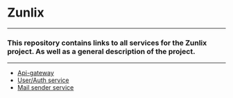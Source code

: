 # Zunlix

***
### This repository contains links to all services for the Zunlix project. As well as a general description of the project.
***

* [Api-gateway](https://github.com/daniil49926/Zunlix_api_gateway)
* [User/Auth service](https://github.com/daniil49926/Zunlix_user_service)
* [Mail sender service](https://github.com/daniil49926/Zunlix_mail_sender_service)